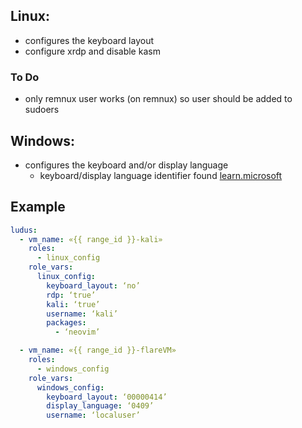 ## Linux:
- configures the keyboard layout
- configure xrdp and disable kasm

### To Do
- only remnux user works (on remnux) so user should be added to sudoers

## Windows:
- configures the keyboard and/or display language
  - keyboard/display language identifier found [learn.microsoft](https://learn.microsoft.com/en-us/windows-hardware/manufacture/desktop/windows-language-pack-default-values?view=windows-11#keyboard-identifiers)

## Example
``` yaml
ludus:
  - vm_name: «{{ range_id }}-kali»
    roles:
      - linux_config
    role_vars:
      linux_config:
        keyboard_layout: ‘no’
        rdp: ‘true’
        kali: ‘true’
        username: ‘kali’
        packages:
          - ‘neovim’

  - vm_name: «{{ range_id }}-flareVM»
    roles:
      - windows_config
    role_vars:
      windows_config:
        keyboard_layout: ‘00000414’
        display_language: ‘0409’
        username: ‘localuser’

```